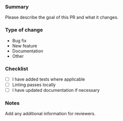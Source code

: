 ### Summary

Please describe the goal of this PR and what it changes.

### Type of change

- Bug fix
- New feature
- Documentation
- Other

### Checklist

- [ ] I have added tests where applicable
- [ ] Linting passes locally
- [ ] I have updated documentation if necessary

### Notes

Add any additional information for reviewers.
